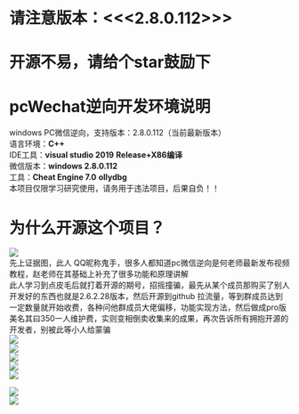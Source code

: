 # 请注意版本：<<<2.8.0.112>>>  
 
# 开源不易，请给个star鼓励下
 
 
# pcWechat逆向开发环境说明
windows PC微信逆向，支持版本：2.8.0.112（当前最新版本）  
语言环境：**C++**  
IDE工具：**visual studio 2019**  **Release+X86编译**  
微信版本：**windows 2.8.0.112**  
工具：**Cheat Engine 7.0**    **ollydbg**  
本项目仅限学习研究使用，请务用于违法项目，后果自负！！
# 为什么开源这个项目？
![](images/鬼手不要脸.png)  
先上证据图，此人 QQ昵称鬼手，很多人都知道pc微信逆向是何老师最新发布视频教程，赵老师在其基础上补充了很多功能和原理讲解  
此人学习到点皮毛后就打着开源的期号，招摇撞骗，最先从某个成员那购买了别人开发好的东西也就是2.6.2.28版本，然后开源到github 拉流量，等到群成员达到一定数量就开始收费，各种问他群成员大佬偏移，功能实现方法，然后做成pro版 美名其曰350一人维护费，实则变相倒卖收集来的成果，再次告诉所有拥抱开源的开发者，别被此等小人给蒙骗  
![](images/鬼手不要脸2.png)  
![](images/鬼手不要脸3.png)  
![](images/鬼手不要脸4.png)  
![](images/鬼手不要脸5.png)  
![](images/鬼手不要脸6.png)  
 
 
![](images/注入器.png)  
![](images/已完成功能.png)  
